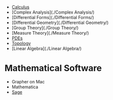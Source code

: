 - [Calculus](./Calculus/)
- [Complex Analysis](./Complex Analysis/)
- [Differential Forms](./Differential Forms/)
- [Differential Geometry](./Differential Geometry/)
- [Group Theory](./Group Theory/)
- [Measure Theory](./Measure Theory/)
- [PDEs](./PDEs/)
- [Topology](./Topology/)
- [Linear Algebra](./Linear Algebra/)

# Mathematical Software

- Grapher on Mac
- Mathematica
- [Sage](https://www.sagemath.org)
